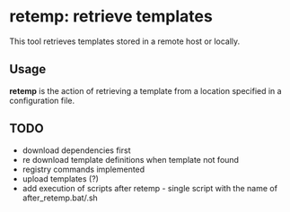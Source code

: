# retemp: retrieve templates

This tool retrieves templates stored in a remote host or locally.

## Usage

**retemp** is the action of retrieving a template from a location specified in a configuration file.

## TODO

+ download dependencies first
+ re download template definitions when template not found
+ registry commands implemented
+ upload templates (?)
+ add execution of scripts after retemp - single script with the name of after_retemp.bat/.sh
